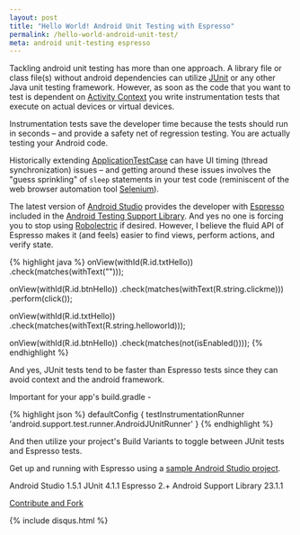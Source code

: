 ```yaml
---
layout: post
title: "Hello World! Android Unit Testing with Espresso"
permalink: /hello-world-android-unit-test/
meta: android unit-testing espresso
---
```

Tackling android unit testing has more than one approach.  A library file or class file(s) without android dependencies can utilize [JUnit](http://www.junit.org) or any other Java unit testing framework.  However, as soon as the code that you want to test is dependent on [Activity Context](http://developer.android.com/reference/android/app/Activity.html) you write instrumentation tests that execute on actual devices or virtual devices.

Instrumentation tests save the developer time because the tests should run in seconds – and provide a safety net of regression testing.  You are actually testing your Android code.

Historically extending [ApplicationTestCase](http://developer.android.com/reference/android/test/ApplicationTestCase.html) can have UI timing (thread synchronization) issues – and getting around these issues involves the "guess  sprinkling" of ```sleep``` statements in your test code (reminiscent of the web browser automation tool [Selenium](http://docs.seleniumhq.org/)).

The latest version of [Android Studio](https://developer.android.com/sdk/index.html) provides the developer with [Espresso](http://developer.android.com/reference/android/support/test/package-summary.html) included in the [Android Testing Support Library](http://developer.android.com/tools/testing-support-library/index.html).  And yes no one is forcing you to stop using [Robolectric](http://robolectric.org) if desired.  However, I believe the fluid API of Espresso makes it (and feels) easier to find views, perform actions, and verify state.  

{% highlight java %}
onView(withId(R.id.txtHello))
	.check(matches(withText("")));

onView(withId(R.id.btnHello))
	.check(matches(withText(R.string.clickme)))
	.perform(click());

onView(withId(R.id.txtHello))
	.check(matches(withText(R.string.helloworld)));

onView(withId(R.id.btnHello))
	.check(matches(not(isEnabled())));
{% endhighlight %}

And yes, JUnit tests tend to be faster than Espresso tests since they can avoid context and the android framework.

Important for your app's build.gradle -

{% highlight json %}
	defaultConfig { 
		testInstrumentationRunner 'android.support.test.runner.AndroidJUnitRunner'
	}
{% endhighlight %}

And then utilize your project's Build Variants to toggle between JUnit tests and Espresso tests.

Get up and running with Espresso using a [sample Android Studio project](https://github.com/dragthor/HelloWorldAndroidUnitTesting).

Android Studio 1.5.1
JUnit 4.1.1
Espresso 2.+
Android Support Library 23.1.1

<span class="fi-page-edit size-21"></span> <a href="{{ site.post_source_root }}2015-09-02-hello-world-android-unit-test.markdown" target="_blank">Contribute and Fork</a>

<script type="application/ld+json">
{ "@context": "http://schema.org", 
 "@type": "BlogPosting",
 "headline": "{{ page.title }}",
 "keywords": "{{ page.meta }}", 
 "url": "http://metroize.com/hello-world-android-unit-test/",
 "datePublished": "2015-09-02",
 "dateModified": "2015-09-02",
 "image" : "",
 "author": {
    "@type": "Person",
    "name": "Kristofer Krause"
  }
 }
</script>

{% include disqus.html %}